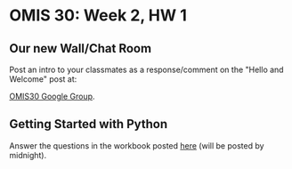 # OMIS 30: Week 2, HW 1



## Our new Wall/Chat Room

Post an intro to your classmates as a response/comment on the "Hello and Welcome" post at:

[OMIS30 Google Group](https://groups.google.com/forum/#!forum/omis30_fall2018).

## Getting Started with Python

Answer the questions in the workbook posted [here](https://github.com/denisvrdoljak/OMIS30_Fall2018/blob/master/wk2/OMIS30_wk2hw1.ipynb) (will be posted by midnight).
